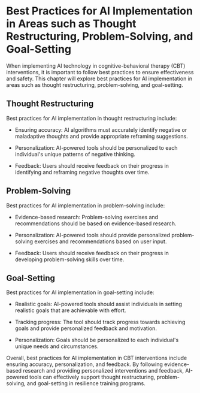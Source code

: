 Best Practices for AI Implementation in Areas such as Thought Restructuring, Problem-Solving, and Goal-Setting
====================================================================================================================================================================

When implementing AI technology in cognitive-behavioral therapy (CBT) interventions, it is important to follow best practices to ensure effectiveness and safety. This chapter will explore best practices for AI implementation in areas such as thought restructuring, problem-solving, and goal-setting.

Thought Restructuring
---------------------

Best practices for AI implementation in thought restructuring include:

* Ensuring accuracy: AI algorithms must accurately identify negative or maladaptive thoughts and provide appropriate reframing suggestions.

* Personalization: AI-powered tools should be personalized to each individual's unique patterns of negative thinking.

* Feedback: Users should receive feedback on their progress in identifying and reframing negative thoughts over time.

Problem-Solving
---------------

Best practices for AI implementation in problem-solving include:

* Evidence-based research: Problem-solving exercises and recommendations should be based on evidence-based research.

* Personalization: AI-powered tools should provide personalized problem-solving exercises and recommendations based on user input.

* Feedback: Users should receive feedback on their progress in developing problem-solving skills over time.

Goal-Setting
------------

Best practices for AI implementation in goal-setting include:

* Realistic goals: AI-powered tools should assist individuals in setting realistic goals that are achievable with effort.

* Tracking progress: The tool should track progress towards achieving goals and provide personalized feedback and motivation.

* Personalization: Goals should be personalized to each individual's unique needs and circumstances.

Overall, best practices for AI implementation in CBT interventions include ensuring accuracy, personalization, and feedback. By following evidence-based research and providing personalized interventions and feedback, AI-powered tools can effectively support thought restructuring, problem-solving, and goal-setting in resilience training programs.

